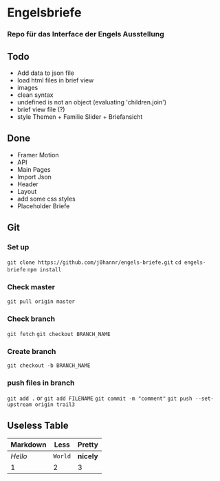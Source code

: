 # Engelsbriefe

### Repo für das Interface der Engels Ausstellung

## Todo

* Add data to json file
* load html files in brief view
* images
* clean syntax
* undefined is not an object (evaluating 'children.join')
* brief view file (?)
* style Themen + Familie Slider + Briefansicht

## Done

* Framer Motion
* API
* Main Pages
* Import Json
* Header
* Layout
* add some css styles
* Placeholder Briefe


## Git

### Set up 

`git clone https://github.com/j0hannr/engels-briefe.git`
`cd engels-briefe`
`npm install`

### Check master

`git pull origin master`

### Check branch

`git fetch`
`git checkout BRANCH_NAME`

### Create branch

`git checkout -b BRANCH_NAME`

### push files in branch

`git add .` or `git add FILENAME`
`git commit -m "comment"`
`git push --set-upstream origin trail3`


## Useless Table

Markdown | Less | Pretty
--- | --- | ---
*Hello* | `World` | **nicely**
1 | 2 | 3